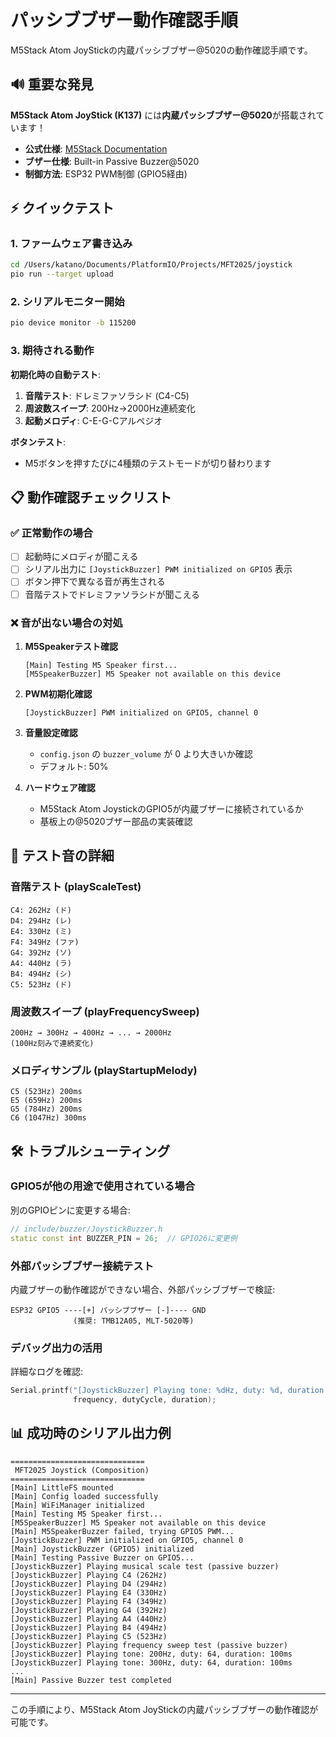 # パッシブブザー動作確認手順

M5Stack Atom JoyStickの内蔵パッシブブザー@5020の動作確認手順です。

## 🔊 重要な発見

**M5Stack Atom JoyStick (K137)** には**内蔵パッシブブザー@5020**が搭載されています！

- **公式仕様**: [M5Stack Documentation](https://docs.m5stack.com/en/app/Atom%20JoyStick)
- **ブザー仕様**: Built-in Passive Buzzer@5020
- **制御方法**: ESP32 PWM制御 (GPIO5経由)

## ⚡ クイックテスト

### 1. ファームウェア書き込み

```bash
cd /Users/katano/Documents/PlatformIO/Projects/MFT2025/joystick
pio run --target upload
```

### 2. シリアルモニター開始

```bash
pio device monitor -b 115200
```

### 3. 期待される動作

**初期化時の自動テスト**:
1. **音階テスト**: ドレミファソラシド (C4-C5)
2. **周波数スイープ**: 200Hz→2000Hz連続変化
3. **起動メロディ**: C-E-G-Cアルペジオ

**ボタンテスト**:
- M5ボタンを押すたびに4種類のテストモードが切り替わります

## 📋 動作確認チェックリスト

### ✅ 正常動作の場合

- [ ] 起動時にメロディが聞こえる
- [ ] シリアル出力に `[JoystickBuzzer] PWM initialized on GPIO5` 表示
- [ ] ボタン押下で異なる音が再生される
- [ ] 音階テストでドレミファソラシドが聞こえる

### ❌ 音が出ない場合の対処

1. **M5Speakerテスト確認**
   ```
   [Main] Testing M5 Speaker first...
   [M5SpeakerBuzzer] M5 Speaker not available on this device
   ```

2. **PWM初期化確認**
   ```
   [JoystickBuzzer] PWM initialized on GPIO5, channel 0
   ```

3. **音量設定確認**
   - `config.json` の `buzzer_volume` が 0 より大きいか確認
   - デフォルト: 50%

4. **ハードウェア確認**
   - M5Stack Atom JoystickのGPIO5が内蔵ブザーに接続されているか
   - 基板上の@5020ブザー部品の実装確認

## 🎵 テスト音の詳細

### 音階テスト (playScaleTest)
```
C4: 262Hz (ド)
D4: 294Hz (レ) 
E4: 330Hz (ミ)
F4: 349Hz (ファ)
G4: 392Hz (ソ)
A4: 440Hz (ラ)
B4: 494Hz (シ)
C5: 523Hz (ド)
```

### 周波数スイープ (playFrequencySweep)
```
200Hz → 300Hz → 400Hz → ... → 2000Hz
(100Hz刻みで連続変化)
```

### メロディサンプル (playStartupMelody)
```
C5 (523Hz) 200ms
E5 (659Hz) 200ms  
G5 (784Hz) 200ms
C6 (1047Hz) 300ms
```

## 🛠️ トラブルシューティング

### GPIO5が他の用途で使用されている場合

別のGPIOピンに変更する場合:

```cpp
// include/buzzer/JoystickBuzzer.h
static const int BUZZER_PIN = 26;  // GPIO26に変更例
```

### 外部パッシブブザー接続テスト

内蔵ブザーの動作確認ができない場合、外部パッシブブザーで検証:

```
ESP32 GPIO5 ----[+] パッシブブザー [-]---- GND
              (推奨: TMB12A05, MLT-5020等)
```

### デバッグ出力の活用

詳細なログを確認:
```cpp
Serial.printf("[JoystickBuzzer] Playing tone: %dHz, duty: %d, duration: %dms\n", 
              frequency, dutyCycle, duration);
```

## 📊 成功時のシリアル出力例

```
==============================
 MFT2025 Joystick (Composition)
==============================
[Main] LittleFS mounted
[Main] Config loaded successfully
[Main] WiFiManager initialized
[Main] Testing M5 Speaker first...
[M5SpeakerBuzzer] M5 Speaker not available on this device  
[Main] M5SpeakerBuzzer failed, trying GPIO5 PWM...
[JoystickBuzzer] PWM initialized on GPIO5, channel 0
[Main] JoystickBuzzer (GPIO5) initialized
[Main] Testing Passive Buzzer on GPIO5...
[JoystickBuzzer] Playing musical scale test (passive buzzer)
[JoystickBuzzer] Playing C4 (262Hz)
[JoystickBuzzer] Playing D4 (294Hz)
[JoystickBuzzer] Playing E4 (330Hz)
[JoystickBuzzer] Playing F4 (349Hz)
[JoystickBuzzer] Playing G4 (392Hz)  
[JoystickBuzzer] Playing A4 (440Hz)
[JoystickBuzzer] Playing B4 (494Hz)
[JoystickBuzzer] Playing C5 (523Hz)
[JoystickBuzzer] Playing frequency sweep test (passive buzzer)
[JoystickBuzzer] Playing tone: 200Hz, duty: 64, duration: 100ms
[JoystickBuzzer] Playing tone: 300Hz, duty: 64, duration: 100ms
...
[Main] Passive Buzzer test completed
```

---

この手順により、M5Stack Atom JoyStickの内蔵パッシブブザーの動作確認が可能です。